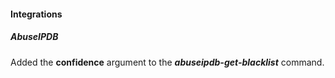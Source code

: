 
#### Integrations
##### AbuseIPDB
Added the **confidence** argument to the ***abuseipdb-get-blacklist*** command.
